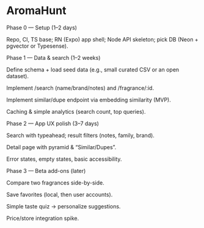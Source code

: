 # AromaHunt

Phase 0 — Setup (1–2 days)

Repo, CI, TS base; RN (Expo) app shell; Node API skeleton; pick DB (Neon + pgvector or Typesense).

Phase 1 — Data & search (1–2 weeks)

Define schema + load seed data (e.g., small curated CSV or an open dataset).

Implement /search (name/brand/notes) and /fragrance/:id.

Implement similar/dupe endpoint via embedding similarity (MVP).

Caching & simple analytics (search count, top queries).

Phase 2 — App UX polish (3–7 days)

Search with typeahead; result filters (notes, family, brand).

Detail page with pyramid & “Similar/Dupes”.

Error states, empty states, basic accessibility.

Phase 3 — Beta add-ons (later)

Compare two fragrances side-by-side.

Save favorites (local, then user accounts).

Simple taste quiz → personalize suggestions.

Price/store integration spike.
